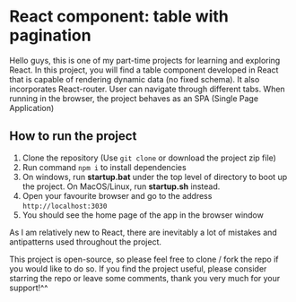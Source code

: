 # React component: table with pagination

Hello guys, this is one of my part-time projects for learning and exploring React. In this project, you will find a table component developed in React that is capable of rendering dynamic data (no fixed schema). It also incorporates React-router. User can navigate through different tabs. When running in the browser, the project behaves as an SPA (Single Page Application)

## How to run the project

1. Clone the repository (Use `git clone` or download the project zip file)
2. Run command `npm i` to install dependencies
3. On windows, run __startup.bat__ under the top level of directory to boot up the project. On MacOS/Linux, run __startup.sh__ instead.
4. Open your favourite browser and go to the address `http://localhost:3030`
5. You should see the home page of the app in the browser window

As I am relatively new to React, there are inevitably a lot of mistakes and antipatterns used throughout the project. 

This project is open-source, so please feel free to clone / fork the repo if you would like to do so. If you find the project useful, please consider starring the repo or leave some comments, thank you very much for your support!^^

